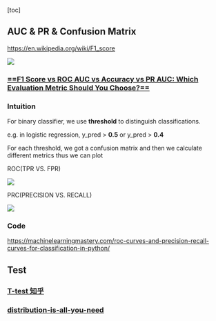 [toc]

## AUC & PR & Confusion Matrix



https://en.wikipedia.org/wiki/F1_score



![](https://i.loli.net/2020/08/28/nUZ6DvgG7WMuFsO.png)



### [==F1 Score vs ROC AUC vs Accuracy vs PR AUC: Which Evaluation Metric Should You Choose?==](https://neptune.ai/blog/f1-score-accuracy-roc-auc-pr-auc)







### Intuition



For binary classifier, we use **threshold** to distinguish classifications.

e.g. in logistic regression, y_pred > **0.5**  or y_pred > **0.4**

For each threshold, we got a confusion matrix and then we calculate different metrics thus we can plot 

ROC(TPR VS. FPR)

![](https://i.loli.net/2020/08/28/5v8HcaZu7xzKPA6.png)

 PRC(PRECISION VS. RECALL)

![](https://i.loli.net/2020/08/28/p9oAmlrTgsZEuzv.png)



### Code



https://machinelearningmastery.com/roc-curves-and-precision-recall-curves-for-classification-in-python/





## Test



### [T-test 知乎](https://zhuanlan.zhihu.com/p/38243421)



### [distribution-is-all-you-need](https://github.com/graykode/distribution-is-all-you-need)